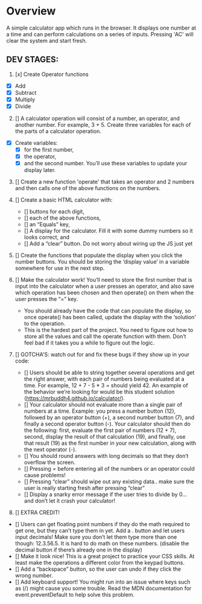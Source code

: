 # Overview
A simple calculator app which runs in the browser. It displays one number at a time and can perform calculations on a series of inputs. Pressing 'AC' will clear the system and start fresh.

## DEV STAGES:
1. [x] Create Operator functions
  - [x] Add
  - [x] Subtract
  - [x] Multiply
  - [x] Divide

2. [] A calculator operation will consist of a number, an operator, and another number. For example, 3 + 5. Create three variables for each of the parts of a calculator operation. 
  - [x] Create variables:
    - [x] for the first number, 
    - [x] the operator, 
    - [x] and the second number. 
You’ll use these variables to update your display later.

3. [] Create a new function 'operate' that takes an operator and 2 numbers and then calls one of the above functions on the numbers.

4. [] Create a basic HTML calculator with:
   - [] buttons for each digit, 
   - [] each of the above functions,
   - [] an “Equals” key,
   - [] A display for the calculator. Fill it with some dummy numbers so it looks correct, and
   - [] Add a “clear” button.
Do not worry about wiring up the JS just yet

5. [] Create the functions that populate the display when you click the number buttons. You should be storing the ‘display value’ in a variable somewhere for use in the next step.

6. [] Make the calculator work! You’ll need to store the first number that is input into the calculator when a user presses an operator, and also save which operation has been chosen and then operate() on them when the user presses the “=” key.
   - You should already have the code that can populate the display, so once operate() has been called, update the display with the ‘solution’ to the operation.
   - This is the hardest part of the project. You need to figure out how to store all the values and call the operate function with them. Don’t feel bad if it takes you a while to figure out the logic.

7. [] GOTCHA'S: watch out for and fix these bugs if they show up in your code:
   - [] Users should be able to string together several operations and get the right answer, with each pair of numbers being evaluated at a time. For example, 12 + 7 - 5 * 3 = should yield 42. An example of the behavior we’re looking for would be this student solution (https://mrbuddh4.github.io/calculator/).
   - [] Your calculator should not evaluate more than a single pair of numbers at a time. Example: you press a number button (12), followed by an operator button (+), a second number button (7), and finally a second operator button (-). Your calculator should then do the following: first, evaluate the first pair of numbers (12 + 7), second, display the result of that calculation (19), and finally, use that result (19) as the first number in your new calculation, along with the next operator (-).
   - [] You should round answers with long decimals so that they don’t overflow the screen.
   - [] Pressing = before entering all of the numbers or an operator could cause problems!
   - [] Pressing “clear” should wipe out any existing data.. make sure the user is really starting fresh after pressing “clear”
   - [] Display a snarky error message if the user tries to divide by 0… and don’t let it crash your calculator!

8. [] EXTRA CREDIT!
- [] Users can get floating point numbers if they do the math required to get one, but they can’t type them in yet. Add a . button and let users input decimals! Make sure you don’t let them type more than one though: 12.3.56.5. It is hard to do math on these numbers. (disable the decimal button if there’s already one in the display)
- [] Make it look nice! This is a great project to practice your CSS skills. At least make the operations a different color from the keypad buttons.
- [] Add a “backspace” button, so the user can undo if they click the wrong number.
- [] Add keyboard support! You might run into an issue where keys such as (/) might cause you some trouble. Read the MDN documentation for event.preventDefault to help solve this problem.










